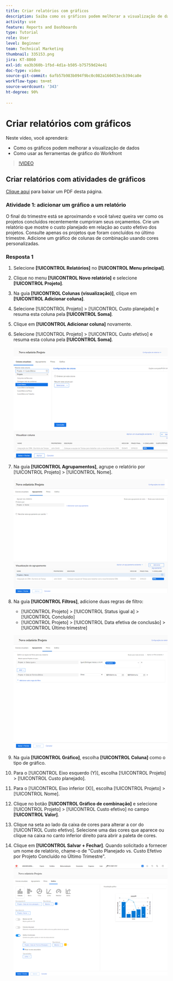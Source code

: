 ```yaml
---
title: Criar relatórios com gráficos
description: Saiba como os gráficos podem melhorar a visualização de dados e como usar as ferramentas de gráfico no Workfront.
activity: use
feature: Reports and Dashboards
type: Tutorial
role: User
level: Beginner
team: Technical Marketing
thumbnail: 335153.png
jira: KT-8860
exl-id: ea3b360b-1fbd-4d1a-b505-b75759d24e41
doc-type: video
source-git-commit: 6afb57b983b094f9bc0c082a160453ecb394ca8e
workflow-type: tm+mt
source-wordcount: '343'
ht-degree: 90%

---
```


# Criar relatórios com gráficos

Neste vídeo, você aprenderá:

* Como os gráficos podem melhorar a visualização de dados
* Como usar as ferramentas de gráfico do Workfront

>[!VIDEO](https://video.tv.adobe.com/v/335155/?quality=12&learn=on)

## Criar relatórios com atividades de gráficos

[Clique aqui](/help/assets/create-reports-with-charts-activities.pdf) para baixar um PDF desta página.

### Atividade 1: adicionar um gráfico a um relatório

O final do trimestre está se aproximando e você talvez queira ver como os projetos concluídos recentemente cumpriram seus orçamentos. Crie um relatório que mostre o custo planejado em relação ao custo efetivo dos projetos. Consulte apenas os projetos que foram concluídos no último trimestre. Adicione um gráfico de colunas de combinação usando cores personalizadas.

### Resposta 1

1. Selecione **[!UICONTROL Relatórios]** no **[!UICONTROL Menu principal]**.
1. Clique no menu **[!UICONTROL Novo relatório]** e selecione **[!UICONTROL Projeto]**.
1. Na guia **[!UICONTROL Colunas (visualização)]**, clique em **[!UICONTROL Adicionar coluna]**.
1. Selecione [!UICONTROL Projeto] > [!UICONTROL Custo planejado] e resuma esta coluna pela **[!UICONTROL Soma]**.
1. Clique em **[!UICONTROL Adicionar coluna]** novamente.
1. Selecione [!UICONTROL Projeto] > [!UICONTROL Custo efetivo] e resuma esta coluna pela **[!UICONTROL Soma]**.

   ![Uma imagem da tela que permite adicionar colunas a um relatório](assets/chart-report-columns.png)

1. Na guia **[!UICONTROL Agrupamentos]**, agrupe o relatório por [!UICONTROL Projeto] > [!UICONTROL Nome].

   ![Uma imagem da tela que permite adicionar agrupamentos a um relatório](assets/chart-report-groupings.png)

1. Na guia **[!UICONTROL Filtros]**, adicione duas regras de filtro:

   * [!UICONTROL Projeto] > [!UICONTROL Status igual a] > [!UICONTROL Concluído]
   * [!UICONTROL Projeto] > [!UICONTROL  Data efetiva de conclusão] > [!UICONTROL Último trimestre]

   ![Uma imagem da tela que permite adicionar filtros a um relatório](assets/chart-report-filters.png)

1. Na guia **[!UICONTROL Gráfico]**, escolha **[!UICONTROL Coluna]** como o tipo de gráfico.
1. Para o [!UICONTROL Eixo esquerdo (Y)], escolha [!UICONTROL Projeto] > [!UICONTROL Custo planejado].
1. Para o [!UICONTROL Eixo inferior (X)], escolha [!UICONTROL Projeto] > [!UICONTROL Nome].
1. Clique no botão **[!UICONTROL Gráfico de combinação]** e selecione [!UICONTROL Projeto] > [!UICONTROL Custo efetivo] no campo **[!UICONTROL Valor]**.
1. Clique na seta ao lado da caixa de cores para alterar a cor do [!UICONTROL Custo efetivo]. Selecione uma das cores que aparece ou clique na caixa no canto inferior direito para abrir a paleta de cores.
1. Clique em **[!UICONTROL Salvar + Fechar]**. Quando solicitado a fornecer um nome de relatório, chame-o de &quot;Custo Planejado vs. Custo Efetivo por Projeto Concluído no Último Trimestre&quot;.

   ![Uma imagem da tela que permite adicionar um gráfico a um relatório](assets/chart-report-chart.png)
